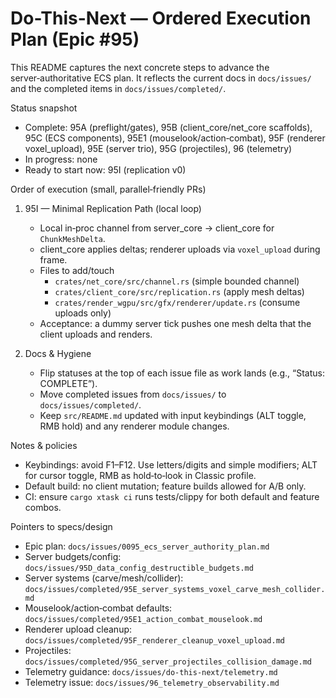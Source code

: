 # Do-This-Next — Ordered Execution Plan (Epic #95)

This README captures the next concrete steps to advance the server‑authoritative ECS plan. It reflects the current docs in `docs/issues/` and the completed items in `docs/issues/completed/`.

Status snapshot
- Complete: 95A (preflight/gates), 95B (client_core/net_core scaffolds), 95C (ECS components), 95E1 (mouselook/action‑combat), 95F (renderer voxel_upload), 95E (server trio), 95G (projectiles), 96 (telemetry)
- In progress: none
- Ready to start now: 95I (replication v0)

Order of execution (small, parallel‑friendly PRs)
1) 95I — Minimal Replication Path (local loop)
   - Local in‑proc channel from server_core → client_core for `ChunkMeshDelta`.
   - client_core applies deltas; renderer uploads via `voxel_upload` during frame.
   - Files to add/touch
     - `crates/net_core/src/channel.rs` (simple bounded channel)
     - `crates/client_core/src/replication.rs` (apply mesh deltas)
     - `crates/render_wgpu/src/gfx/renderer/update.rs` (consume uploads only)
   - Acceptance: a dummy server tick pushes one mesh delta that the client uploads and renders.

2) Docs & Hygiene
   - Flip statuses at the top of each issue file as work lands (e.g., “Status: COMPLETE”).
   - Move completed issues from `docs/issues/` to `docs/issues/completed/`.
   - Keep `src/README.md` updated with input keybindings (ALT toggle, RMB hold) and any renderer module changes.

Notes & policies
- Keybindings: avoid F1–F12. Use letters/digits and simple modifiers; ALT for cursor toggle, RMB as hold‑to‑look in Classic profile.
- Default build: no client mutation; feature builds allowed for A/B only.
- CI: ensure `cargo xtask ci` runs tests/clippy for both default and feature combos.

Pointers to specs/design
- Epic plan: `docs/issues/0095_ecs_server_authority_plan.md`
- Server budgets/config: `docs/issues/95D_data_config_destructible_budgets.md`
- Server systems (carve/mesh/collider): `docs/issues/completed/95E_server_systems_voxel_carve_mesh_collider.md`
- Mouselook/action‑combat defaults: `docs/issues/completed/95E1_action_combat_mouselook.md`
- Renderer upload cleanup: `docs/issues/completed/95F_renderer_cleanup_voxel_upload.md`
- Projectiles: `docs/issues/completed/95G_server_projectiles_collision_damage.md`
- Telemetry guidance: `docs/issues/do-this-next/telemetry.md`
 - Telemetry issue: `docs/issues/96_telemetry_observability.md`
